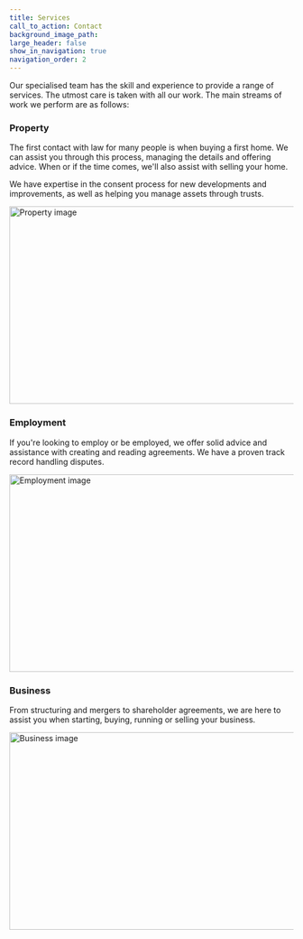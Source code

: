 ```yaml
---
title: Services
call_to_action: Contact
background_image_path:
large_header: false
show_in_navigation: true
navigation_order: 2
---
```


Our specialised team has the skill and experience to provide a range of services. The utmost care is taken with all our work. The main streams of work we perform are as follows:

### Property

The first contact with law for many people is when buying a first home.
We can assist you through this process, managing the details and offering advice.
When or if the time comes, we'll also assist with selling your home.

We have expertise in the consent process for new developments and improvements, as well as helping you manage assets through trusts.

<img src="https://unsplash.it/960/350?image=946" width="960" height="350" alt="Property image">

### Employment

If you're looking to employ or be employed, we offer solid advice and assistance with creating and reading agreements.
We have a proven track record handling disputes.


<img src="https://unsplash.it/960/350?image=668" width="960" height="350" alt="Employment image">

### Business

From structuring and mergers to shareholder agreements, we are here to assist you when starting, buying, running or selling your business.

<img src="https://unsplash.it/960/350?image=376" width="960" height="350" alt="Business image">

